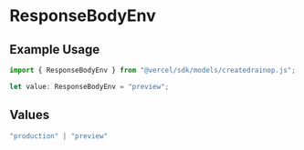 # ResponseBodyEnv

## Example Usage

```typescript
import { ResponseBodyEnv } from "@vercel/sdk/models/createdrainop.js";

let value: ResponseBodyEnv = "preview";
```

## Values

```typescript
"production" | "preview"
```